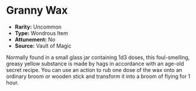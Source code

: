 # Granny Wax

- **Rarity:** Uncommon
- **Type:** Wondrous Item
- **Attunement:** No
- **Source:** Vault of Magic

Normally found in a small glass jar containing 1d3 doses, this foul-smelling, greasy yellow substance is made by hags in accordance with an age-old secret recipe. You can use an action to rub one dose of the wax onto an ordinary broom or wooden stick and transform it into a broom of flying for 1 hour.
